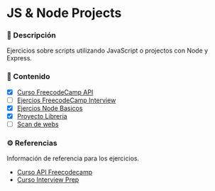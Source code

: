 # JS & Node Projects

### 📝 Descripción

Ejercicios sobre scripts utilizando JavaScript o projectos con Node y Express.

### 📒 Contenido

- [x] [Curso FreecodeCamp API](freecode_api/README.md)
- [ ] [Ejercios FreecodeCamp Interview](interviewprep/README.md)
- [x] [Ejercios Node Basicos](node_basic/README.md)
- [x] [Proyecto Libreria](libreria/README.md)
- [ ] [Scan de webs](#)

### ⚙️ Referencias

Información de referencia para los ejercicios.

* [Curso API Freecodecamp](https://www.freecodecamp.org/learn/back-end-development-and-apis/)
* [Curso Interview Prep](https://www.freecodecamp.org/learn/coding-interview-prep/)